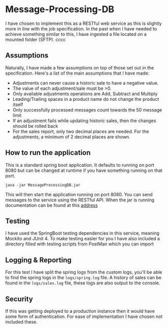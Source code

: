 # Message-Processing-DB
I have chosen to implement this as a RESTful web service as this is slightly more in line with the job specification.
 In the past when I have needed to achieve something similar to this, I have ingested a file located on a mounted folder (SFTP). cccc

## Assumptions
Naturally, I have made a few assumptions on top of those set out in the specification. Here's a list of the main assumptions that I have made:
 -  Adjustments can never cause a historic sale to have a negative value.
 -  The value of each adjustment/sale must be >0.
 -  Only available adjustments operations are Add, Subtract and Multiply
 -  Leading/Trailing spaces in a product name do not change the product itself
 -  Only successfully processed messages count towards the 50 message limit
 -  If an adjustment fails while updating historic sales, then the changes should be rolled back
 -  For the sales report, only two decimal places are needed. For the adjustments, a minimum of 2 decimal places are shown.
## How to run the application
This is a standard spring boot application. It defaults to running on port 8080 but can be changed at
runtime if you have something running on that port.
```
java -jar MessageProcessingDB.jar
```
This will then start the application running on port 8080. You can send messages to the service using the RESTful API.
When the jar is running documentation can be found at this [address](http://localhost:8080/swagger-ui.html)

## Testing
I have used the SpringBoot testing dependencies in this service, meaning Mockito and JUnit 4. 
To make testing easier for you I have also included a directory filled with testing scripts from PostMan which you can import

## Logging & Reporting
For this test I have split the spring logs from the custom logs, you'll be able to find the spring logs in the ```logs/spring.log``` file.
A history of sales can be found in the ```logs/sales.log``` file, these logs are also output to the console.

## Security
If this was getting deployed to a production instance then it would have some form of authentication. For ease
of implementation I have chosen not included these.